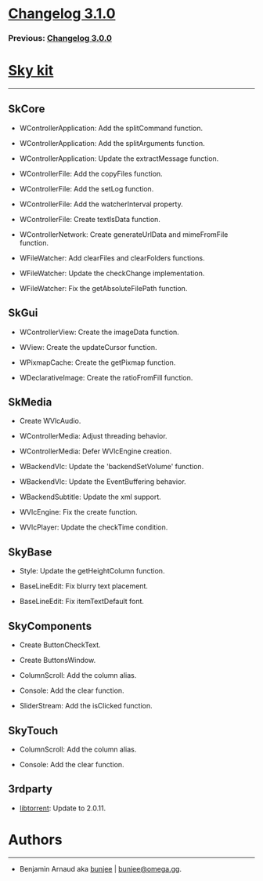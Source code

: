 # [Changelog 3.1.0](https://omega.gg/Sky/changes/2.1.0.html)

### Previous: [Changelog 3.0.0](3.0.0.html)

# [Sky kit](https://omega.gg/Sky)
---

## SkCore

- WControllerApplication: Add the splitCommand function.

- WControllerApplication: Add the splitArguments function.

- WControllerApplication: Update the extractMessage function.

- WControllerFile: Add the copyFiles function.

- WControllerFile: Add the setLog function.

- WControllerFile: Add the watcherInterval property.

- WControllerFile: Create textIsData function.

- WControllerNetwork: Create generateUrlData and mimeFromFile function.

- WFileWatcher: Add clearFiles and clearFolders functions.

- WFileWatcher: Update the checkChange implementation.

- WFileWatcher: Fix the getAbsoluteFilePath function.


## SkGui

- WControllerView: Create the imageData function.

- WView: Create the updateCursor function.

- WPixmapCache: Create the getPixmap function.

- WDeclarativeImage: Create the ratioFromFill function.


## SkMedia

- Create WVlcAudio.

- WControllerMedia: Adjust threading behavior.

- WControllerMedia: Defer WVlcEngine creation.

- WBackendVlc: Update the 'backendSetVolume' function.

- WBackendVlc: Update the EventBuffering behavior.

- WBackendSubtitle: Update the xml support.

- WVlcEngine: Fix the create function.

- WVlcPlayer: Update the checkTime condition.


## SkyBase

- Style: Update the getHeightColumn function.

- BaseLineEdit: Fix blurry text placement.

- BaseLineEdit: Fix itemTextDefault font.


## SkyComponents

- Create ButtonCheckText.

- Create ButtonsWindow.

- ColumnScroll: Add the column alias.

- Console: Add the clear function.

- SliderStream: Add the isClicked function.


## SkyTouch

- ColumnScroll: Add the column alias.

- Console: Add the clear function.


## 3rdparty

- [libtorrent](https://github.com/arvidn/libtorrent): Update to 2.0.11.


# Authors
---

- Benjamin Arnaud aka [bunjee](https://bunjee.me) | <bunjee@omega.gg>.
